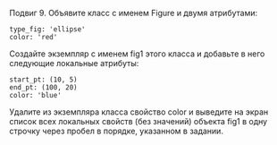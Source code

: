 

Подвиг 9. Объявите класс с именем Figure и двумя атрибутами:

```
type_fig: 'ellipse'
color: 'red'
```

Создайте экземпляр с именем fig1 этого класса и добавьте в него следующие локальные атрибуты:

```
start_pt: (10, 5)
end_pt: (100, 20)
color: 'blue'
```

Удалите из экземпляра класса свойство color и выведите на экран список всех локальных свойств (без значений) объекта fig1 в одну строчку через пробел в порядке, указанном в задании.

